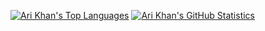 [![Ari Khan's Top Languages](https://github-readme-stats.vercel.app/api/top-langs/?username=Proking4444&size_weight=0.20&count_weight=0.80&langs_count=24&layout=compact)](https://github.com/Proking4444)
[![Ari Khan's GitHub Statistics](https://github-readme-stats.vercel.app/api?username=Proking4444)](https://github.com/Proking4444)

